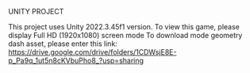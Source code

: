 UNITY PROJECT

This project uses Unity 2022.3.45f1 version.
To view this game, please display Full HD (1920x1080) screen mode
To download mode geometry dash asset, please enter this link: https://drive.google.com/drive/folders/1CDWsjE8E-p_Pa9q_1ut5n8cKVbuPho8_?usp=sharing
